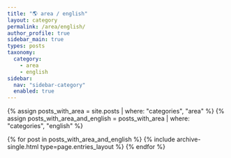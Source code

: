 ```yaml
---
title: "🌎 area / english"
layout: category
permalink: /area/english/
author_profile: true
sidebar_main: true
types: posts
taxonomy:
  category:
    - area
    - english
sidebar:
  nav: "sidebar-category"
  enabled: true
---
```


{% assign posts_with_area = site.posts | where: "categories", "area" %}
{% assign posts_with_area_and_english = posts_with_area | where: "categories", "english" %}

{% for post in posts_with_area_and_english %}
  {% include archive-single.html type=page.entries_layout %}
{% endfor %}